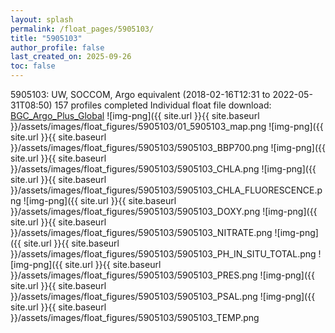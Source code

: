 ```yaml
---
layout: splash
permalink: /float_pages/5905103/
title: "5905103"
author_profile: false
last_created_on: 2025-09-26
toc: false
---
```

 
5905103: UW, SOCCOM, Argo equivalent (2018-02-16T12:31 to 2022-05-31T08:50)
157 profiles completed
Individual float file download: [BGC_Argo_Plus_Global](https://ftp.soest.hawaii.edu/bgc_argo_plus/Individual_Floats/outliers_removed/5905103_Sprof_processed.nc)
![img-png]({{ site.url }}{{ site.baseurl }}/assets/images/float_figures/5905103/01_5905103_map.png
![img-png]({{ site.url }}{{ site.baseurl }}/assets/images/float_figures/5905103/5905103_BBP700.png
![img-png]({{ site.url }}{{ site.baseurl }}/assets/images/float_figures/5905103/5905103_CHLA.png
![img-png]({{ site.url }}{{ site.baseurl }}/assets/images/float_figures/5905103/5905103_CHLA_FLUORESCENCE.png
![img-png]({{ site.url }}{{ site.baseurl }}/assets/images/float_figures/5905103/5905103_DOXY.png
![img-png]({{ site.url }}{{ site.baseurl }}/assets/images/float_figures/5905103/5905103_NITRATE.png
![img-png]({{ site.url }}{{ site.baseurl }}/assets/images/float_figures/5905103/5905103_PH_IN_SITU_TOTAL.png
![img-png]({{ site.url }}{{ site.baseurl }}/assets/images/float_figures/5905103/5905103_PRES.png
![img-png]({{ site.url }}{{ site.baseurl }}/assets/images/float_figures/5905103/5905103_PSAL.png
![img-png]({{ site.url }}{{ site.baseurl }}/assets/images/float_figures/5905103/5905103_TEMP.png
